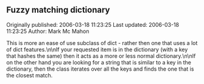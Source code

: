 ## Fuzzy matching dictionary 
Originally published: 2006-03-18 11:23:25 
Last updated: 2006-03-18 11:23:25 
Author: Mark Mc Mahon 
 
This is more an ease of use subclass of dict - rather then one that uses a lot of dict features.\n\nIf your requested item is in the dictionary (with a key that hashes the same) then it acts as a more or less normal dictionary.\n\nIf on the other hand you are looking for a string that is similar to a key in the dictionary, then the class iterates over all the keys and finds the one that is the closest match.